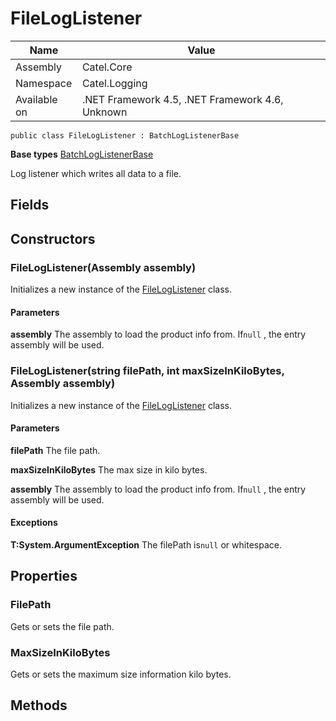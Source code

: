 

# FileLogListener

Name|Value
---|---
Assembly|Catel.Core
Namespace|Catel.Logging
Available on|.NET Framework 4.5, .NET Framework 4.6, Unknown

```
public class FileLogListener : BatchLogListenerBase
```

**Base types**
[BatchLogListenerBase](/Catel.Core\Catel\Logging\BatchLogListenerBase.md)


Log listener which writes all data to a file.



## Fields

## Constructors

### FileLogListener(Assembly assembly)

Initializes a new instance of the [FileLogListener](#) class.

#### Parameters

**assembly**
The assembly to load the product info from. If`null` , the entry assembly will be used.



### FileLogListener(string filePath, int maxSizeInKiloBytes, Assembly assembly)

Initializes a new instance of the [FileLogListener](#) class.

#### Parameters

**filePath**
The file path.

**maxSizeInKiloBytes**
The max size in kilo bytes.

**assembly**
The assembly to load the product info from. If`null` , the entry assembly will be used.

#### Exceptions

**T:System.ArgumentException**
The filePath is`null` or whitespace.



## Properties

### FilePath

Gets or sets the file path.



### MaxSizeInKiloBytes

Gets or sets the maximum size information kilo bytes.



## Methods

